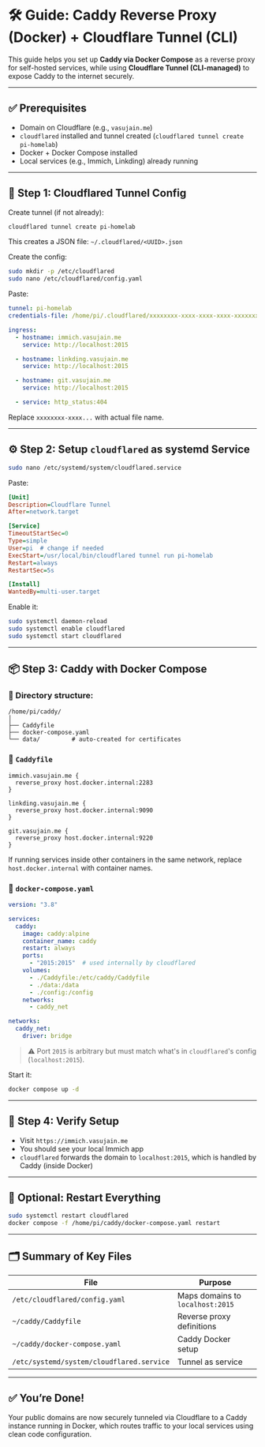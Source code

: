 # 🛠️ Guide: Caddy Reverse Proxy (Docker) + Cloudflare Tunnel (CLI)

This guide helps you set up **Caddy via Docker Compose** as a reverse proxy for self-hosted services, while using **Cloudflare Tunnel (CLI-managed)** to expose Caddy to the internet securely.

---

## ✅ Prerequisites

- Domain on Cloudflare (e.g., `vasujain.me`)
- `cloudflared` installed and tunnel created (`cloudflared tunnel create pi-homelab`)
- Docker + Docker Compose installed
- Local services (e.g., Immich, Linkding) already running

---

## 📁 Step 1: Cloudflared Tunnel Config

Create tunnel (if not already):

```bash
cloudflared tunnel create pi-homelab
```

This creates a JSON file: `~/.cloudflared/<UUID>.json`

Create the config:

```bash
sudo mkdir -p /etc/cloudflared
sudo nano /etc/cloudflared/config.yaml
```

Paste:

```yaml
tunnel: pi-homelab
credentials-file: /home/pi/.cloudflared/xxxxxxxx-xxxx-xxxx-xxxx-xxxxxxxxxxxx.json

ingress:
  - hostname: immich.vasujain.me
    service: http://localhost:2015

  - hostname: linkding.vasujain.me
    service: http://localhost:2015

  - hostname: git.vasujain.me
    service: http://localhost:2015

  - service: http_status:404
```

Replace `xxxxxxxx-xxxx...` with actual file name.

---

## ⚙️ Step 2: Setup `cloudflared` as systemd Service

```bash
sudo nano /etc/systemd/system/cloudflared.service
```

Paste:

```ini
[Unit]
Description=Cloudflare Tunnel
After=network.target

[Service]
TimeoutStartSec=0
Type=simple
User=pi  # change if needed
ExecStart=/usr/local/bin/cloudflared tunnel run pi-homelab
Restart=always
RestartSec=5s

[Install]
WantedBy=multi-user.target
```

Enable it:

```bash
sudo systemctl daemon-reload
sudo systemctl enable cloudflared
sudo systemctl start cloudflared
```

---

## 📦 Step 3: Caddy with Docker Compose

### 🔹 Directory structure:

```
/home/pi/caddy/
│
├── Caddyfile
├── docker-compose.yaml
└── data/         # auto-created for certificates
```

### 🔹 `Caddyfile`

```caddyfile
immich.vasujain.me {
  reverse_proxy host.docker.internal:2283
}

linkding.vasujain.me {
  reverse_proxy host.docker.internal:9090
}

git.vasujain.me {
  reverse_proxy host.docker.internal:9220
}
```

If running services inside other containers in the same network, replace `host.docker.internal` with container names.

### 🔹 `docker-compose.yaml`

```yaml
version: "3.8"

services:
  caddy:
    image: caddy:alpine
    container_name: caddy
    restart: always
    ports:
      - "2015:2015"  # used internally by cloudflared
    volumes:
      - ./Caddyfile:/etc/caddy/Caddyfile
      - ./data:/data
      - ./config:/config
    networks:
      - caddy_net

networks:
  caddy_net:
    driver: bridge
```

> ⚠️ Port `2015` is arbitrary but must match what's in `cloudflared`'s config (`localhost:2015`).

Start it:

```bash
docker compose up -d
```

---

## 🧪 Step 4: Verify Setup

- Visit `https://immich.vasujain.me`
- You should see your local Immich app
- `cloudflared` forwards the domain to `localhost:2015`, which is handled by Caddy (inside Docker)

---

## 🔄 Optional: Restart Everything

```bash
sudo systemctl restart cloudflared
docker compose -f /home/pi/caddy/docker-compose.yaml restart
```

---

## 🗂️ Summary of Key Files

| File | Purpose |
|------|---------|
| `/etc/cloudflared/config.yaml` | Maps domains to `localhost:2015` |
| `~/caddy/Caddyfile` | Reverse proxy definitions |
| `~/caddy/docker-compose.yaml` | Caddy Docker setup |
| `/etc/systemd/system/cloudflared.service` | Tunnel as service |

---

## ✅ You’re Done!

Your public domains are now securely tunneled via Cloudflare to a Caddy instance running in Docker, which routes traffic to your local services using clean code configuration.

```
